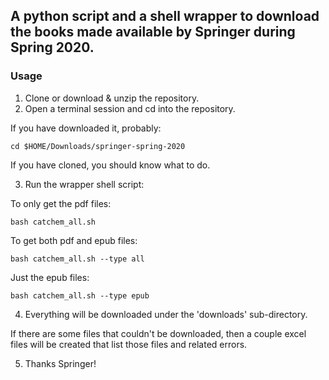 ## A python script and a shell wrapper to download the books made available by Springer during Spring 2020.

### Usage

1) Clone or download & unzip the repository.
2) Open a terminal session and cd into the repository.

If you have downloaded it, probably:
```
cd $HOME/Downloads/springer-spring-2020
```
If you have cloned, you should know what to do.

3) Run the wrapper shell script:

To only get the pdf files:
```
bash catchem_all.sh
```

To get both pdf and epub files:
```
bash catchem_all.sh --type all
```

Just the epub files:
```
bash catchem_all.sh --type epub
```

4) Everything will be downloaded under the 'downloads' sub-directory.

If there are some files that couldn't be downloaded, then a couple excel
files will be created that list those files and related errors.

5) Thanks Springer!

